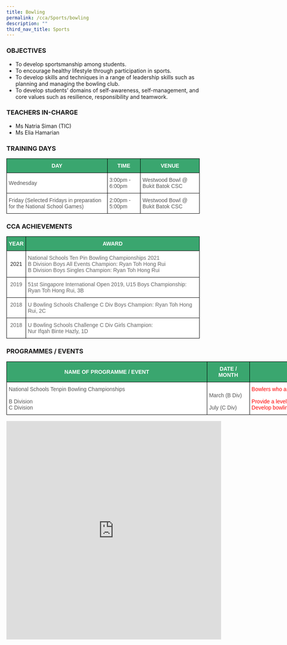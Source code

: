 ```yaml
---
title: Bowling
permalink: /cca/Sports/bowling
description: ""
third_nav_title: Sports
---
```

### OBJECTIVES

*   To develop sportsmanship among students.&nbsp;
*   To encourage healthy lifestyle through participation in sports.&nbsp;
*   To develop skills and techniques in a range of leadership skills such as planning and managing the bowling club.&nbsp;
*   To develop students’ domains of self-awareness, self-management, and core values such as resilience, responsibility and teamwork.

### TEACHERS IN-CHARGE

*   Ms Natria Siman (TIC)  
*   Ms Elia Hamarian

  

### TRAINING DAYS
<style type="text/css">
.tg  {border-collapse:collapse;border-spacing:0;}
.tg td{border-color:black;border-style:solid;border-width:1px;font-family:Arial, sans-serif;font-size:14px;
  overflow:hidden;padding:10px 5px;word-break:normal;}
.tg th{border-color:black;border-style:solid;border-width:1px;font-family:Arial, sans-serif;font-size:14px;
  font-weight:normal;overflow:hidden;padding:10px 5px;word-break:normal;}
.tg .tg-k0s0{background-color:#3AA66F;color:#FFF;font-weight:bold;text-align:center;vertical-align:middle}
.tg .tg-mwz3{background-color:#FFF;color:#565656;text-align:left;vertical-align:middle}
.tg .tg-njgx{background-color:#FFF;color:#565656;text-align:left;vertical-align:top}
</style>
<table class="tg">
<thead>
  <tr>
    <th class="tg-k0s0"><span style="color:#FFF;background-color:#3AA66F">DAY</span></th>
    <th class="tg-k0s0"><span style="color:#FFF;background-color:#3AA66F">TIME</span></th>
    <th class="tg-k0s0"><span style="color:#FFF;background-color:#3AA66F">VENUE</span></th>
  </tr>
</thead>
<tbody>
  <tr>
    <td class="tg-mwz3"><span style="color:#565656">Wednesday</span></td>
    <td class="tg-mwz3"><span style="color:#565656">3:00pm - 6:00pm</span></td>
    <td class="tg-mwz3"><span style="color:#565656">Westwood Bowl @ Bukit Batok CSC</span></td>
  </tr>
  <tr>
    <td class="tg-njgx"><span style="color:#565656">Friday (Selected Fridays in preparation for the National School Games)</span><br></td>
    <td class="tg-mwz3"><span style="color:#565656">2:00pm - 5:00pm</span></td>
    <td class="tg-mwz3"><span style="color:#565656">Westwood Bowl @ Bukit Batok CSC</span></td>
  </tr>
</tbody>
</table>

### CCA ACHIEVEMENTS

<style type="text/css">
.tg  {border-collapse:collapse;border-spacing:0;}
.tg td{border-color:black;border-style:solid;border-width:1px;font-family:Arial, sans-serif;font-size:14px;
  overflow:hidden;padding:10px 5px;word-break:normal;}
.tg th{border-color:black;border-style:solid;border-width:1px;font-family:Arial, sans-serif;font-size:14px;
  font-weight:normal;overflow:hidden;padding:10px 5px;word-break:normal;}
.tg .tg-k0s0{background-color:#3AA66F;color:#FFF;font-weight:bold;text-align:center;vertical-align:middle}
.tg .tg-a3j2{background-color:#FFF;color:#222;text-align:center;vertical-align:middle}
.tg .tg-cmm0{background-color:#FFF;color:#666;text-align:left;vertical-align:top}
.tg .tg-zqva{background-color:#FFF;color:#666;text-align:center;vertical-align:top}
</style>
<table class="tg">
<thead>
  <tr>
    <th class="tg-k0s0"><span style="color:#FFF;background-color:#3AA66F">YEAR</span></th>
    <th class="tg-k0s0"><span style="color:#FFF;background-color:#3AA66F">AWARD</span></th>
  </tr>
</thead>
<tbody>
  <tr>
    <td class="tg-a3j2"><span style="color:#222;background-color:#FFF"> </span>2021</td>
    <td class="tg-cmm0">National Schools Ten Pin Bowling Championships 2021<br>B Division Boys All Events Champion: Ryan Toh Hong Rui<br>B Division Boys Singles Champion: Ryan Toh Hong Rui<br></td>
  </tr>
  <tr>
    <td class="tg-zqva">2019</td>
    <td class="tg-cmm0">51st Singapore International Open 2019, U15 Boys Championship: <br>Ryan Toh Hong Rui, 3B<br></td>
  </tr>
  <tr>
    <td class="tg-zqva"> 2018 </td>
    <td class="tg-cmm0">U Bowling Schools Challenge C Div Boys Champion: Ryan Toh Hong Rui, 2C </td>
  </tr>
  <tr>
    <td class="tg-zqva">2018</td>
    <td class="tg-cmm0">U Bowling Schools Challenge C Div Girls Champion: <br>Nur Ifqah Binte Hazly, 1D </td>
  </tr>
</tbody>
</table>

### PROGRAMMES / EVENTS

<style type="text/css">
.tg  {border-collapse:collapse;border-spacing:0;}
.tg td{border-color:black;border-style:solid;border-width:1px;font-family:Arial, sans-serif;font-size:14px;
  overflow:hidden;padding:10px 5px;word-break:normal;}
.tg th{border-color:black;border-style:solid;border-width:1px;font-family:Arial, sans-serif;font-size:14px;
  font-weight:normal;overflow:hidden;padding:10px 5px;word-break:normal;}
.tg .tg-61iw{background-color:#FFF;color:#F00;text-align:left;vertical-align:top}
.tg .tg-k0s0{background-color:#3AA66F;color:#FFF;font-weight:bold;text-align:center;vertical-align:middle}
.tg .tg-njgx{background-color:#FFF;color:#565656;text-align:left;vertical-align:top}
</style>
<table style="undefined;table-layout: fixed; width: 1443px" class="tg">
<colgroup>
<col style="width: 523px">
<col style="width: 111px">
<col style="width: 809px">
</colgroup>
<thead>
  <tr>
    <th class="tg-k0s0"><span style="color:#FFF;background-color:#3AA66F">NAME OF PROGRAMME / EVENT</span></th>
    <th class="tg-k0s0"><span style="color:#FFF;background-color:#3AA66F">DATE / MONTH</span></th>
    <th class="tg-k0s0"><span style="color:#FFF;background-color:#3AA66F">OBJECTIVES OF PROGRAMME / EVENT</span></th>
  </tr>
</thead>
<tbody>
  <tr>
    <td class="tg-njgx"><span style="background-color:initial">National Schools Tenpin Bowling Championships</span><br><br>B Division<br>C Division</td>
    <td class="tg-njgx"><br><span style="color:#565656">March (B Div)</span><br><br><span style="color:#565656"> July (C Div)</span></td>
    <td class="tg-61iw">Bowlers who are well-disciplined and have shown superior competency will be selected to represent the school at National level. <br><br>Provide a level playing field for bowling enthusiasts in Westwood<br>Develop bowling skills of all members through constant practice, training and coaching.</td>
  </tr>
</tbody>
</table>

<iframe allowfullscreen="true" height="569" width="560" frameborder="0" src="https://docs.google.com/presentation/d/e/2PACX-1vQY-YWF2Ij3e1Fz1TLdvOeWPgUAR0tQilXvyRvxgwLatLSX8szd1DRqsQKUgs-HjwXc2Om8PSw-Q22j/embed?start=true&amp;loop=true&amp;delayms=3000"></iframe>